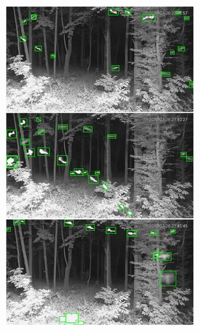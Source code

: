 ![20200726-223948-230953](in/20200726/20200726-223948-230953_0_.jpg)
![20200726-230958-234003](in/20200726/20200726-230958-234003_0_.jpg)
![20200726-234008-000003](in/20200726/20200726-234008-000003_0_.jpg)
